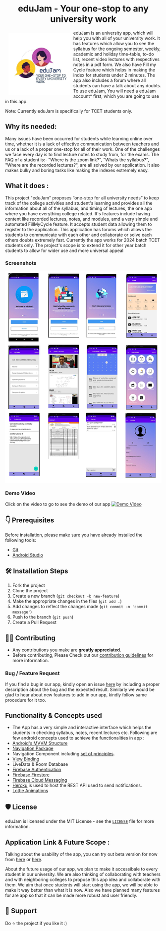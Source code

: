 <h1 align="center">eduJam - Your one-stop to any university work</h1>

<img src ="app/src/main/res/drawable/edujamicon.png" align="left"
width="200" hspace="10" vspace="10">

eduJam is an university app, which will help you with all of your university work. It has features which allow you to see the syllabus for the ongoing semester, weekly, academic and holiday time-table, to-do list, recent video lectures with respectives notes in a pdf form. We also have Fill my Cycle feature which helps in making the index for students under 2 minutes.
The app also includes a forum where all students can have a talk about any doubts.
To use eduJam, You will need a eduJam account* first, which you are going to use in this app.

Note: Currently eduJam is specifically for TCET students only.  
     
## Why its needed:
Many issues have been occurred for students while learning online over time, whether it is a lack of effective communication between teachers and us or a lack of a proper one-stop for all of their work.
One of the challenges we face every day is to find lecture notes to study from, for the exams. The FAQ of a student is:- "Where is the zoom link?", "Whats the syllabus?", "Where are the recorded lectures?", are all solved by our application. It also makes bulky and boring tasks like making the indexes extremely easy.

## What it does :
This project "eduJam" proposes “one-stop for all university needs” to keep track of the college activities and student's learning and provides all the information about all of the syllabus, and timing of lectures, the one app where you have everything college related. It's features include having content like recorded lectures, notes, and modules, amd a very simple and automated FillMyCycle feature. It accepts student data allowing them to register to the application. This application has forums which allows the students to communicate with each other and collaborate or solve each others doubts extremely fast. Currently the app works for 2024 batch TCET students only. The project's scope is to extend it for other year batch students to allow for wider use and more universal appeal

### Screenshots
<img src ="assets/eduJam_collage.png" align="center">

### Demo Video
Click on the video to go to see the demo of our app 
[![Demo Video](https://img.youtube.com/vi/xL9uUAlAOyo/0.jpg)](https://www.youtube.com/watch?v=xL9uUAlAOyo)

## 👇 Prerequisites

Before installation, please make sure you have already installed the following tools:
- [Git](https://git-scm.com/downloads)
- [Android Studio](https://developer.android.com/studio)

## 🛠️ Installation Steps
1. Fork the project
2. Clone the project
3. Create a new branch (`git checkout -b new-feature`)
4. Make the appropriate changes in the files (` git add . `)
5. Add changes to reflect the changes made (`git commit -m 'commit message'`)
6. Push to the branch (` git push `)
7. Create a Pull Request
 
## 👨‍💻 Contributing

- Any contributions you make are **greatly appreciated**.
- Before contributing, Please Check out our [contribution guidelines]() for more information.

### Bug / Feature Request

If you find a bug in our app, kindly open an issue [here](https://github.com/CerritusCodersComm/eduJam/issues/new) by including a proper description about the bug and the expected result.
Similarly we would be glad to hear about new features to add in our app, kindly follow same procedure for it too.

## Functionality & Concepts used

- The App has a very simple and interactive interface which helps the students in checking syllabus, notes, recent lectures etc. Following are few android concepts used to achieve the functionalities in app :
- [Android's MVVM Structure](https://developer.android.com/jetpack/guide)
- [Navigation Package](https://developer.android.com/reference/androidx/navigation/package-summary)
- Navigation Component including [set of principles](https://developer.android.com/guide/navigation/navigation-principles).
- [View Binding](https://developer.android.com/topic/libraries/view-binding)
- LiveData & Room Database
- [Firebase Authentication](https://firebase.google.com/docs/auth)
- [Firebase Firestore](https://firebase.google.com/docs/firestore)
- [Firebase Cloud Messaging](https://firebase.google.com/docs/cloud-messaging)
- [Heroku](https://www.heroku.com/) is used to host the REST API used to send notifications.
- [Lottie Animations](https://airbnb.io/lottie/#/)

## 🛡️ License
eduJam is licensed under the MIT License - see the [`LICENSE`](LICENSE) file for more information.

## Application Link & Future Scope :
Talking about the usability of the app, you can try out beta version for now from [here](https://github.com/cdhiraj40/eduJam/blob/main/app/release/app-release.apk) or [here](https://drive.google.com/file/d/1reBSs83vkvdV73bD6lNm_oGxRxU8HQ4v/view?usp=sharing).

About the future usage of our app, we plan to make it accessibale to every student in our university. We are also thinking of collaborating with teachers and with neighboring colleges to propose this app idea and collaborate with them. We aim that once students will start using the app, we will be able to make it way better than what it is now. Also we have planned many features for are app so that it can be made more robust and user friendly.

## 🙏 Support
Do ⭐️ the project if you like it :)
